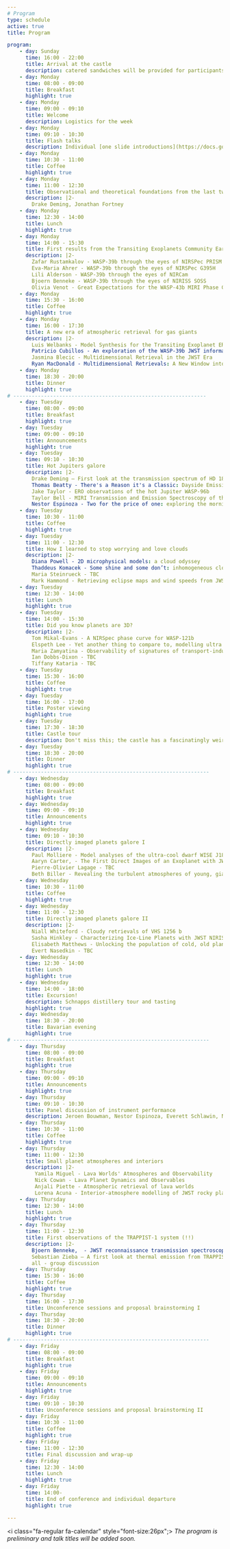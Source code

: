 ```yaml
---
# Program
type: schedule
active: true
title: Program

program:
    - day: Sunday
      time: 16:00 - 22:00
      title: Arrival at the castle
      description: catered sandwiches will be provided for participants arriving before 8 pm (we will have vegetarian options but not vegan) 
    - day: Monday 
      time: 08:00 - 09:00
      title: Breakfast 
      highlight: true
    - day: Monday 
      time: 09:00 - 09:10
      title: Welcome
      description: Logistics for the week 
    - day: Monday 
      time: 09:10 - 10:30
      title: Flash talks
      description: Individual [one slide introductions](https://docs.google.com/presentation/d/18J0rtAq73ZZNzH4ORtuhOesN-LiQlNdaet90mJl2QxA/edit?usp=sharing) (90 seconds per person)
    - day: Monday
      time: 10:30 - 11:00
      title: Coffee 
      highlight: true
    - day: Monday
      time: 11:00 - 12:30
      title: Observational and theoretical foundations from the last two decades of exoplanet atmosphere characterization
      description: |2-
        Drake Deming, Jonathan Fortney
    - day: Monday
      time: 12:30 - 14:00
      title: Lunch 
      highlight: true
    - day: Monday
      time: 14:00 - 15:30
      title: First results from the Transiting Exoplanets Community Early Release Science program
      description: |2-
        Zafar Rustamkalov - WASP-39b through the eyes of NIRSPec PRISM
        Eva-Maria Ahrer - WASP-39b through the eyes of NIRSPec G395H
        Lili Alderson - WASP-39b through the eyes of NIRCam
        Bjoern Benneke - WASP-39b through the eyes of NIRISS SOSS
        Olivia Venot - Great Expectations for the WASP-43b MIRI Phase Curve
    - day: Monday
      time: 15:30 - 16:00
      title: Coffee 
      highlight: true
    - day: Monday
      time: 16:00 - 17:30
      title: A new era of atmospheric retrieval for gas giants
      description: |2-
        Luis Welbanks - Model Synthesis for the Transiting Exoplanet ERS Program
        Patricio Cubillos - An exploration of the WASP-39b JWST information content: data constraints vs modeling biases
        Jasmina Blecic - Multidimensional Retrieval in the JWST Era 
        Ryan MacDonald - Multidimensional Retrievals: A New Window into Giant Exoplanet Atmospheres  
    - day: Monday
      time: 18:30 - 20:00
      title: Dinner 
      highlight: true
# ---------------------------------------------------------------
    - day: Tuesday
      time: 08:00 - 09:00
      title: Breakfast 
      highlight: true
    - day: Tuesday 
      time: 09:00 - 09:10
      title: Announcements
      highlight: true
    - day: Tuesday 
      time: 09:10 - 10:30
      title: Hot Jupiters galore 
      description: |2-
        Drake Deming – First look at the transmission spectrum of HD 189733b with NIRCam
        Thomas Beatty - There's a Reason it's a Classic: Dayside Emission from HD 189733b
        Jake Taylor - ERO observations of the hot Jupiter WASP-96b
        Taylor Bell - MIRI Transmission and Emission Spectroscopy of the Warm Jupiter WASP-80b
        Nestor Espinoza - Two for the price of one: exploring the morning and evening terminators of Hot Jupiters with JWST
    - day: Tuesday 
      time: 10:30 - 11:00
      title: Coffee 
      highlight: true
    - day: Tuesday 
      time: 11:00 - 12:30
      title: How I learned to stop worrying and love clouds 
      description: |2-
        Diana Powell - 2D microphysical models: a cloud odyssey
        Thaddeus Komacek - Some shine and some don’t: inhomogeneous cloud decks in the atmospheres of ultra-hot Jupiters
        Maria Steinrueck - TBC
        Mark Hammond - Retrieving eclipse maps and wind speeds from JWST observations of WASP-18b and other planets
    - day: Tuesday 
      time: 12:30 - 14:00
      title: Lunch 
      highlight: true
    - day: Tuesday 
      time: 14:00 - 15:30
      title: Did you know planets are 3D? 
      description: |2-
        Tom Mikal-Evans - A NIRSpec phase curve for WASP-121b
        Elspeth Lee - Yet another thing to compare to, modelling ultra hot Jupiters for high resolution spectroscopy
        Maria Zamyatina - Observability of signatures of transport-induced chemistry in clear atmospheres of hot gas giant exoplanets
        Ian Dobbs-Dixon - TBC
        Tiffany Kataria - TBC
    - day: Tuesday
      time: 15:30 - 16:00
      title: Coffee 
      highlight: true
    - day: Tuesday 
      time: 16:00 - 17:00
      title: Poster viewing 
      highlight: true
    - day: Tuesday 
      time: 17:30 - 18:30
      title: Castle tour 
      description: Don't miss this; the castle has a fascinatingly weird history! 
    - day: Tuesday
      time: 18:30 - 20:00
      title: Dinner 
      highlight: true
# ----------------------------------------------------------------
    - day: Wednesday 
      time: 08:00 - 09:00
      title: Breakfast 
      highlight: true
    - day: Wednesday
      time: 09:00 - 09:10
      title: Announcements
      highlight: true
    - day: Wednesday
      time: 09:10 - 10:30
      title: Directly imaged planets galore I
      description: |2-
        Paul Molliere - Model analyses of the ultra-cool dwarf WISE J1828 in the MIRI GTO team
        Aaryn Carter, - The First Direct Images of an Exoplanet with JWST
        Pierre-Olivier Lagage - TBC
        Beth Biller - Revealing the turbulent atmospheres of young, giant planets through variability monitoring and spectroscopy
    - day: Wednesday
      time: 10:30 - 11:00
      title: Coffee 
      highlight: true
    - day: Wednesday
      time: 11:00 - 12:30
      title: Directly imaged planets galore II
      description: |2-
        Niall Whiteford - Cloudy retrievals of VHS 1256 b
        Sasha Hinkley - Characterizing Ice-Line Planets with JWST NIRISS
        Elisabeth Matthews - Unlocking the population of cold, old planets around nearby stars using imaging and radial velocities
        Evert Nasedkin - TBC
    - day: Wednesday
      time: 12:30 - 14:00
      title: Lunch 
      highlight: true
    - day: Wednesday
      time: 14:00 - 18:00
      title: Excursion!
      description: Schnapps distillery tour and tasting
      highlight: true
    - day: Wednesday
      time: 18:30 - 20:00
      title: Bavarian evening 
      highlight: true
# ----------------------------------------------------------------
    - day: Thursday
      time: 08:00 - 09:00
      title: Breakfast 
      highlight: true
    - day: Thursday
      time: 09:00 - 09:10
      title: Announcements
      highlight: true
    - day: Thursday 
      time: 09:10 - 10:30
      title: Panel discussion of instrument performance
      description: Jeroen Bouwman, Nestor Espinoza, Everett Schlawin, Nicolas Crouzet, Polychronis Patapis 
    - day: Thursday 
      time: 10:30 - 11:00
      title: Coffee 
      highlight: true
    - day: Thursday
      time: 11:00 - 12:30
      title: Small planet atmospheres and interiors 
      description: |2-
         Yamila Miguel - Lava Worlds' Atmospheres and Observability
         Nick Cowan - Lava Planet Dynamics and Observables
         Anjali Piette - Atmospheric retrieval of lava worlds
         Lorena Acuna - Interior-atmosphere modelling of JWST rocky planets
    - day: Thursday 
      time: 12:30 - 14:00
      title: Lunch 
      highlight: true
    - day: Thursday
      time: 11:00 - 12:30
      title: First observations of the TRAPPIST-1 system (!!)
      description: |2- 
        Bjoern Benneke,  - JWST reconnaissance transmission spectroscopy of TRAPPIST-1 planets: first results
        Sebastian Zieba – A first look at thermal emission from TRAPPIST-1c
        all - group discussion
    - day: Thursday 
      time: 15:30 - 16:00
      title: Coffee 
      highlight: true
    - day: Thursday 
      time: 16:00 - 17:30
      title: Unconference sessions and proposal brainstorming I
    - day: Thursday 
      time: 18:30 - 20:00
      title: Dinner 
      highlight: true
# ----------------------------------------------------------------
    - day: Friday
      time: 08:00 - 09:00
      title: Breakfast 
      highlight: true
    - day: Friday
      time: 09:00 - 09:10
      title: Announcements
      highlight: true
    - day: Friday 
      time: 09:10 - 10:30
      title: Unconference sessions and proposal brainstorming II
    - day: Friday
      time: 10:30 - 11:00
      title: Coffee 
      highlight: true
    - day: Friday 
      time: 11:00 - 12:30
      title: Final discussion and wrap-up 
    - day: Friday
      time: 12:30 - 14:00
      title: Lunch 
      highlight: true
    - day: Friday
      time: 14:00-
      title: End of conference and individual departure 
      highlight: true

---
```


<i class="fa-regular fa-calendar" style="font-size:26px";></i> _The program is preliminary and talk titles will be added soon._
